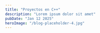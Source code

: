 ```yaml
---
title: "Proyectos en C++"
description: "Lorem ipsum dolor sit amet"
pubDate: "Jan 12 2025"
heroImage: "/blog-placeholder-4.jpg"
---
```

